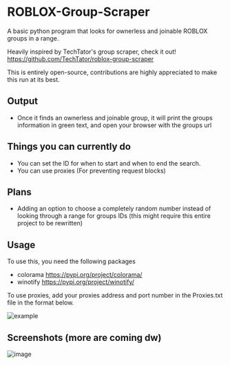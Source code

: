# ROBLOX-Group-Scraper

A basic python program that looks for ownerless and joinable ROBLOX groups in a range.

Heavily inspired by TechTator's group scraper, check it out! 
https://github.com/TechTator/roblox-group-scraper

This is entirely open-source, contributions are highly appreciated to make this run at its best.

## Output
- Once it finds an ownerless and joinable group, it will print the groups information in green text, and open your browser with the groups url

## Things you can currently do
- You can set the ID for when to start and when to end the search.
- You can use proxies (For preventing request blocks)

## Plans 
- Adding an option to choose a completely random number instead of looking through a range for groups IDs (this might require this entire project to be rewritten)

## Usage
To use this, you need the following packages
- colorama https://pypi.org/project/colorama/
- winotify https://pypi.org/project/winotify/

To use proxies, add your proxies address and port number in the Proxies.txt file in the format below.

![example](https://github.com/ymuuuun/ROBLOX-Group-Scraper/assets/170196194/a5027ffe-e724-4c8c-b0bf-a19aa5dac219)

## Screenshots (more are coming dw)

![image](https://github.com/ymuuuun/ROBLOX-Group-Scraper/assets/170196194/e67b0225-25ac-425f-ad1a-ae5f446cdf51)

